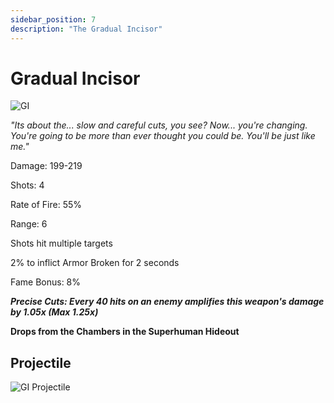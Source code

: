```yaml
---
sidebar_position: 7
description: "The Gradual Incisor"
---
```


# Gradual Incisor

![GI](https://vwiki.valorserver.com/api/item/picture/gradual%20incisor)

<i>"Its about the... slow and careful cuts, you see? Now... you're changing. You're going to be more than ever thought you could be. You'll be just like me."</i>

Damage: 199-219

Shots: 4

Rate of Fire: 55%

Range: 6

Shots hit multiple targets

2% to inflict Armor Broken for 2 seconds

Fame Bonus: 8%

***Precise Cuts: Every 40 hits on an enemy amplifies this weapon's damage by 1.05x (Max 1.25x)***

**Drops from the Chambers in the Superhuman Hideout**



## Projectile 

![GI Projectile](https://cdn.discordapp.com/attachments/1160376179996496013/1170827447831375882/gradualincisor.gif)
